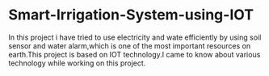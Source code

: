# Smart-Irrigation-System-using-IOT
In this project i have tried to use electricity and wate efficiently by using soil sensor and water alarm,which is one of the most important resources on earth.This project is based on IOT technology.I came to know about various technology while working on this project. 
